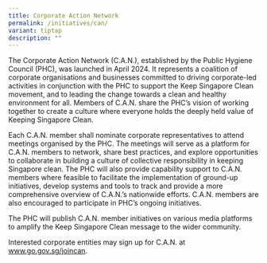 ```yaml
---
title: Corporate Action Network
permalink: /initiatives/can/
variant: tiptap
description: ""
---
```

<p>The Corporate Action Network (C.A.N.), established by the Public Hygiene
Council (PHC), was launched in April 2024. It represents a coalition of
corporate organisations and businesses committed to driving corporate-led
activities in conjunction with the PHC to support the Keep Singapore Clean
movement, and to leading the change towards a clean and healthy environment
for all. Members of C.A.N. share the PHC’s vision of working together to
create a culture where everyone holds the deeply held value of Keeping
Singapore Clean.</p>
<p>Each C.A.N. member shall nominate corporate representatives to attend
meetings organised by the PHC. The meetings will serve as a platform for
C.A.N. members to network, share best practices, and explore opportunities
to collaborate in building a culture of collective responsibility in keeping
Singapore clean. The PHC will also provide capability support to C.A.N.
members where feasible to facilitate the implementation of ground-up initiatives,
develop systems and tools to track and provide a more comprehensive overview
of C.A.N.’s nationwide efforts. C.A.N. members are also encouraged to participate
in PHC’s ongoing initiatives.</p>
<p>The PHC will publish C.A.N. member initiatives on various media platforms
to amplify the Keep Singapore Clean message to the wider community.</p>
<p>Interested corporate entities may sign up for C.A.N. at <a href="http://www.go.gov.sg/joincan" rel="noopener noreferrer nofollow" target="_blank">www.go.gov.sg/joincan</a>.&nbsp;
&nbsp;&nbsp;</p>